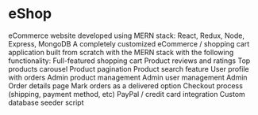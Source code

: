 # eShop
eCommerce website developed using MERN stack: React, Redux, Node, Express, MongoDB
A completely customized eCommerce / shopping cart application built from scratch with the MERN stack with the following functionality:
Full-featured shopping cart
Product reviews and ratings
Top products carousel
Product pagination
Product search feature
User profile with orders
Admin product management
Admin user management
Admin Order details page
Mark orders as a delivered option
Checkout process (shipping, payment method, etc)
PayPal / credit card integration
Custom database seeder script
